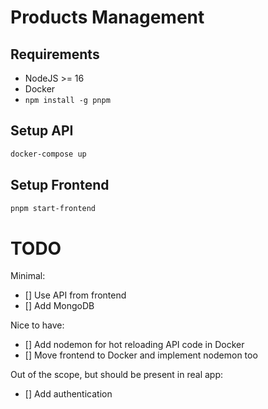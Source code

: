 # Products Management

## Requirements

- NodeJS >= 16
- Docker
- `npm install -g pnpm`

## Setup API

```bash
docker-compose up
```

## Setup Frontend

```bash
pnpm start-frontend
```

# TODO

Minimal:

- [] Use API from frontend
- [] Add MongoDB

Nice to have:

- [] Add nodemon for hot reloading API code in Docker
- [] Move frontend to Docker and implement nodemon too

Out of the scope, but should be present in real app:

- [] Add authentication
